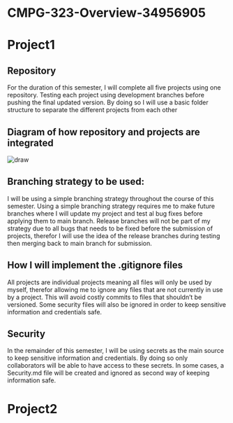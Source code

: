 # CMPG-323-Overview-34956905
# Project1
## Repository
For the duration of this semester, I will complete all five projects using one repository. Testing each project using development branches before pushing the final updated version. By doing so I will use a basic folder structure to separate the different projects from each other
## Diagram of how repository and projects are integrated
![draw](https://user-images.githubusercontent.com/90310650/185113396-8d545781-d114-4a35-82e9-3d210c3d046d.PNG)
## Branching strategy to be used:
I will be using a simple branching strategy throughout the course of this semester. Using a simple branching strategy requires me to make future branches where I will update my project and test al bug fixes before applying them to main branch. Release branches will not be part of my strategy due to all bugs that needs to be fixed before the submission of projects, therefor I will use the idea of the release branches during testing then merging back to main branch for submission.
## How I will implement the .gitignore files
All projects are individual projects meaning all files will only be used by myself, therefor allowing me to ignore any files that are not currently in use by a project. This will avoid costly commits to files that shouldn’t be versioned. Some security files will also be ignored in order to keep sensitive information and credentials safe.
## Security
In the remainder of this semester, I will be using secrets as the main source to keep sensitive information and credentials. By doing so only collaborators will be able to have access to these secrets. In some cases, a Security.md file will be created and ignored as second way of keeping information safe.
# Project2
